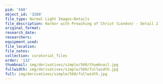 ```yaml
---
pid: '560'
object_id: '3260'
file_type: Normal Light Images›Details
file_description: Harbor with Preaching of Christ (London) - Detail 2
original_format:
research_date:
researchers:
equipment_used:
file_location:
file_notes:
collection: curatorial_files
order: '132'
thumbnail: img/derivatives/simple/560/thumbnail.jpg
fullwidth: img/derivatives/simple/560/fullwidth.jpg
full: img/derivatives/simple/560/fullwidth.jpg
---
```

